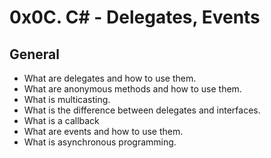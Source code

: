 # 0x0C. C# - Delegates, Events
## General
- What are delegates and how to use them.
- What are anonymous methods and how to use them.
- What is multicasting.
- What is the difference between delegates and interfaces.
- What is a callback
- What are events and how to use them.
- What is asynchronous programming.